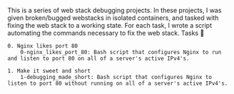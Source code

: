 This is a series of web stack debugging projects. In these projects, I was given broken/bugged webstacks in isolated containers, and tasked with fixing the web stack to a working state. For each task, I wrote a script automating the commands necessary to fix the web stack.
Tasks 📃

    0. Nginx likes port 80
        0-nginx_likes_port_80: Bash script that configures Nginx to run and listen to port 80 on all of a server's active IPv4's.

    1. Make it sweet and short
        1-debugging_made_short: Bash script that configures Nginx to listen to port 80 without running on all of a server's active IPv4's.

